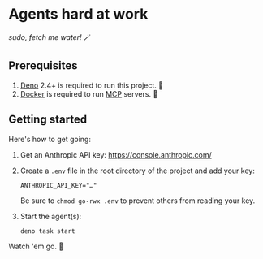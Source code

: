 # Agents hard at work

_sudo, fetch me water!_ 🪄

## Prerequisites

1. [Deno](https://deno.com/) 2.4+ is required to run this project. 🦕
2. [Docker](https://www.docker.com/) is required to run
   [MCP](https://modelcontextprotocol.io/) servers. 🐳

## Getting started

Here's how to get going:

1. Get an Anthropic API key: https://console.anthropic.com/
2. Create a `.env` file in the root directory of the project and add your key:

   ```dotenv
   ANTHROPIC_API_KEY="…"
   ```

   Be sure to `chmod go-rwx .env` to prevent others from reading your key.
3. Start the agent(s):

   ```bash
   deno task start
   ```

Watch 'em go. 👀
